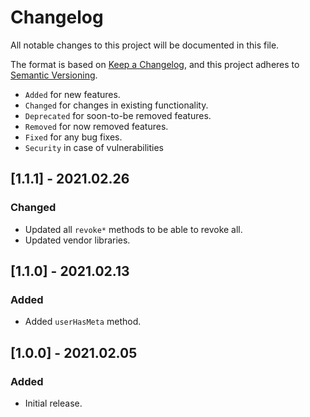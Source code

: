 # Changelog

All notable changes to this project will be documented in this file.

The format is based on [Keep a Changelog](https://keepachangelog.com/en/1.0.0/),
and this project adheres to [Semantic Versioning](https://semver.org/spec/v2.0.0.html).

- `Added` for new features.
- `Changed` for changes in existing functionality.
- `Deprecated` for soon-to-be removed features.
- `Removed` for now removed features.
- `Fixed` for any bug fixes.
- `Security` in case of vulnerabilities

## [1.1.1] - 2021.02.26

### Changed

- Updated all `revoke*` methods to be able to revoke all.
- Updated vendor libraries.

## [1.1.0] - 2021.02.13

### Added

- Added `userHasMeta` method.

## [1.0.0] - 2021.02.05

### Added

- Initial release.